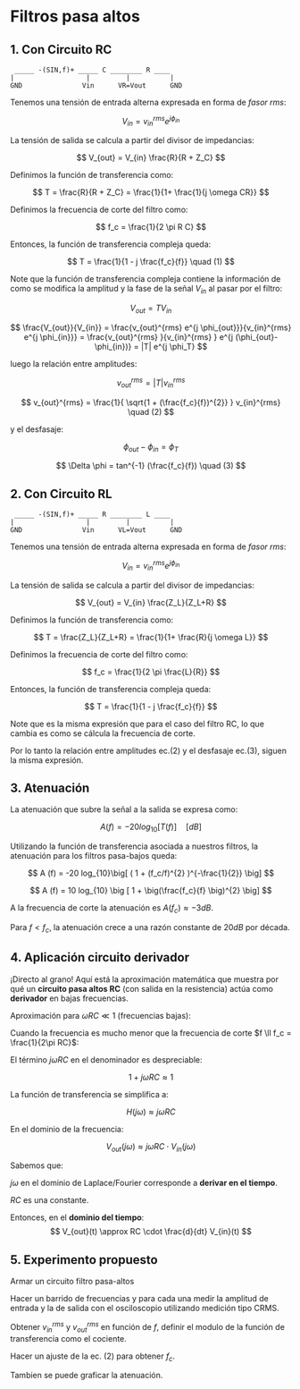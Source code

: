 # Filtros pasa altos



## 1. Con Circuito RC

```
 _____ -(SIN,f)+ _____ C ________ R ____   
|                  |         |          |  
GND               Vin      VR=Vout      GND
```

Tenemos una tensión de entrada alterna expresada en forma de *fasor rms*:

$$
V_{in} = v_{in}^{rms} e^{j \phi_{in}}
$$

La tensión de salida se calcula a partir del divisor de impedancias:

$$
V_{out} =  V_{in} \frac{R}{R + Z_C}
$$

Definimos la función de transferencia como:

$$
T = \frac{R}{R + Z_C} =   \frac{1}{1+ \frac{1}{j \omega CR}}
$$

Definimos la frecuencia de corte del filtro como:

$$
f_c = \frac{1}{2 \pi R C}
$$

Entonces, la función de transferencia compleja queda:

$$
T = \frac{1}{1 - j \frac{f_c}{f}} \quad (1)
$$

Note que la función de transferencia compleja contiene la información de como se modifica la amplitud y la fase de la señal $V_{in}$ al pasar por el filtro:

$$
V_{out} = T V_{in}
$$

$$
\frac{V_{out}}{V_{in}} = \frac{v_{out}^{rms} e^{j \phi_{out}}}{v_{in}^{rms} e^{j \phi_{in}}} = \frac{v_{out}^{rms} }{v_{in}^{rms} } e^{j (\phi_{out}-\phi_{in})} = |T| e^{j \phi_T}
$$

luego la relación entre amplitudes:

$$
v_{out}^{rms} = |T| v_{in}^{rms}
$$

$$
v_{out}^{rms} = \frac{1}{ \sqrt{1 + (\frac{f_c}{f})^{2}} } v_{in}^{rms} \quad (2)
$$

y el desfasaje:

$$
\phi_{out} - \phi_{in} = \phi_T
$$

$$
\Delta \phi =  tan^{-1} (\frac{f_c}{f}) \quad (3)
$$




## 2. Con Circuito RL


```
 _____ -(SIN,f)+ _____ R ________ L ____   
|                  |         |          |  
GND               Vin      VL=Vout      GND
```


Tenemos una tensión de entrada alterna expresada en forma de *fasor rms*:

$$
V_{in} = v_{in}^{rms} e^{j \phi_{in}}
$$

La tensión de salida se calcula a partir del divisor de impedancias:

$$
V_{out} =  V_{in} \frac{Z_L}{Z_L+R}
$$

Definimos la función de transferencia como:

$$
T = \frac{Z_L}{Z_L+R} =   \frac{1}{1+  \frac{R}{j \omega L}}
$$

Definimos la frecuencia de corte del filtro como:

$$
f_c = \frac{1}{2 \pi \frac{L}{R}}
$$

Entonces, la función de transferencia compleja queda:

$$
T = \frac{1}{1 - j \frac{f_c}{f}}
$$

Note que es la misma expresión que para el caso del filtro RC, lo que cambia es como se cálcula la frecuencia de corte.

Por lo tanto la relación entre amplitudes ec.(2) y el desfasaje ec.(3), siguen la misma expresión.


## 3. Atenuación 

La atenuación que subre la señal a la salida se expresa como:

$$
A (f) = -20 log_{10}\big[ T(f)\big]\quad [dB]
$$

Utilizando la función de transferencia asociada a nuestros filtros, la atenuación para los filtros pasa-bajos queda:


$$
A (f) = -20 log_{10}\big[ ( 1 + (f_c/f)^{2}  )^{-\frac{1}{2}} \big]
$$

$$
A (f) = 10 log_{10} \big [ 1 + \big(\frac{f_c}{f} \big)^{2}  \big]
$$

A la frecuencia de corte la atenuación es $A(f_c)\approx -3dB$.

Para $f <f_c$, la atenuación crece a una razón constante de $20 dB$ por década.

## 4. Aplicación circuito derivador

¡Directo al grano! Aquí está la aproximación matemática que muestra por qué un **circuito pasa altos RC** (con salida en la resistencia) actúa como **derivador** en bajas frecuencias.



Aproximación para $\omega RC \ll 1$ (frecuencias bajas):

Cuando la frecuencia es mucho menor que la frecuencia de corte $f \ll f_c = \frac{1}{2\pi RC}$:  

El término $j\omega RC$ en el denominador es despreciable:  

$$
1 + j\omega RC \approx 1
$$  

La función de transferencia se simplifica a:

$$
H(j\omega) \approx j\omega RC
$$  


En el dominio de la frecuencia:  

$$
V_{out}(j\omega) \approx j\omega RC \cdot V_{in}(j\omega)
$$  

Sabemos que:  

$j\omega$ en el dominio de Laplace/Fourier corresponde a **derivar en el tiempo**.  

$RC$ es una constante.  

Entonces, en el **dominio del tiempo**:  
$$
V_{out}(t) \approx RC \cdot \frac{d}{dt} V_{in}(t)
$$  




## 5. Experimento propuesto

Armar un circuito filtro pasa-altos

Hacer un barrido de frecuencias y para cada una medir la amplitud de entrada y la de salida con el osciloscopio utilizando medición tipo CRMS. 

Obtener $v_{in}^{rms}$ y  $v_{out}^{rms}$ en función de $f$, definir el modulo de la función de transferencia como el cociente.

Hacer un ajuste de la ec. (2) para obtener $f_c$.

Tambien se puede graficar la atenuación.
 




